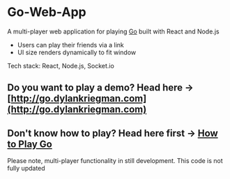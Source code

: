 # Go-Web-App

A multi-player web application for playing [Go](https://en.wikipedia.org/wiki/Go_(game)) built with React and Node.js
* Users can play their friends via a link
* UI size renders dynamically to fit window

Tech stack: React, Node.js, Socket.io

## Do you want to play a demo? Head here -> [http://go.dylankriegman.com](http://go.dylankriegman.com)

## Don't know how to play? Head here first -> [How to Play Go](https://www.kiseido.com/ff.htm)
Please note, multi-player functionality in still development. This code is not fully updated
